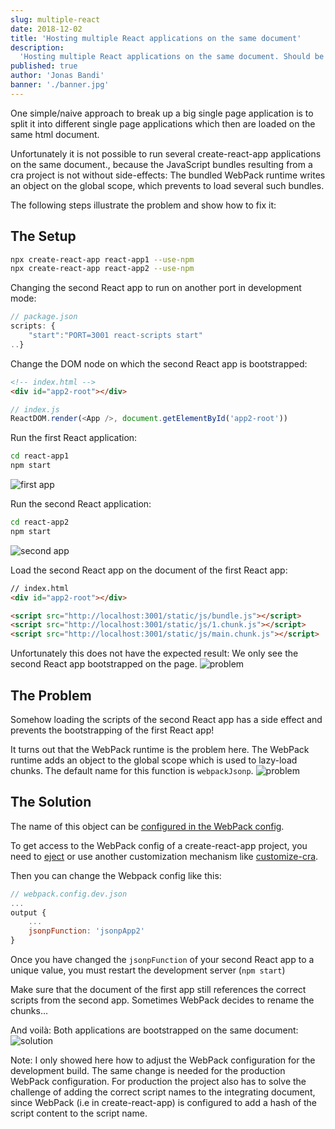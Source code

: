 ```yaml
---
slug: multiple-react
date: 2018-12-02
title: 'Hosting multiple React applications on the same document'
description:
  'Hosting multiple React applications on the same document. Should be easy ...'
published: true
author: 'Jonas Bandi'
banner: './banner.jpg'
---
```


One simple/naive approach to break up a big single page application is to split
it into different single page applications which then are loaded on the same
html document.

Unfortunately it is not possible to run several create-react-app applications on
the same document., because the JavaScript bundles resulting from a cra project
is not without side-effects: The bundled WebPack runtime writes an object on the
global scope, which prevents to load several such bundles.

The following steps illustrate the problem and show how to fix it:

## The Setup

```bash
npx create-react-app react-app1 --use-npm
npx create-react-app react-app2 --use-npm
```

Changing the second React app to run on another port in development mode:

```js
// package.json
scripts: {
	"start":"PORT=3001 react-scripts start"
..}
```

Change the DOM node on which the second React app is bootstrapped:

```html
<!-- index.html -->
<div id="app2-root"></div>
```

```js
// index.js
ReactDOM.render(<App />, document.getElementById('app2-root'))
```

Run the first React application:

```bash
cd react-app1
npm start
```

![first app](./images/react1.png)

Run the second React application:

```bash
cd react-app2
npm start
```

![second app](./images/react2.png)

Load the second React app on the document of the first React app:

```html
// index.html
<div id="app2-root"></div>

<script src="http://localhost:3001/static/js/bundle.js"></script>
<script src="http://localhost:3001/static/js/1.chunk.js"></script>
<script src="http://localhost:3001/static/js/main.chunk.js"></script>
```

Unfortunately this does not have the expected result: We only see the second
React app bootstrapped on the page. ![problem](./images/problem.png)

## The Problem

Somehow loading the scripts of the second React app has a side effect and
prevents the bootstrapping of the first React app!

It turns out that the WebPack runtime is the problem here. The WebPack runtime
adds an object to the global scope which is used to lazy-load chunks. The
default name for this function is `webpackJsonp`.
![problem](./images/webpack-global.png)

## The Solution

The name of this object can be
[configured in the WebPack config](https://webpack.js.org/configuration/output/#output-jsonpfunction).

To get access to the WebPack config of a create-react-app project, you need to
[eject](https://github.com/facebook/create-react-app/blob/master/packages/react-scripts/template/README.md#npm-run-eject)
or use another customization mechanism like
[customize-cra](https://github.com/arackaf/customize-cra).

Then you can change the Webpack config like this:

```js
// webpack.config.dev.json
...
output {
	...
	jsonpFunction: 'jsonpApp2'
}
```

Once you have changed the `jsonpFunction` of your second React app to a unique
value, you must restart the development server (`npm start`)

Make sure that the document of the first app still references the correct
scripts from the second app. Sometimes WebPack decides to rename the chunks…

And voilà: Both applications are bootstrapped on the same document:
![solution](./images/solution.png)

Note: I only showed here how to adjust the WebPack configuration for the
development build. The same change is needed for the production WebPack
configuration. For production the project also has to solve the challenge of
adding the correct script names to the integrating document, since WebPack (i.e
in create-react-app) is configured to add a hash of the script content to the
script name.
